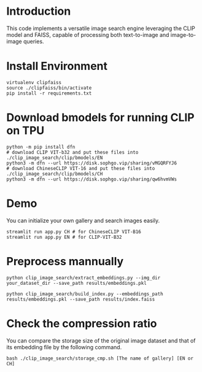 # Introduction

This code implements a versatile image search engine leveraging the CLIP model and FAISS, capable of processing both text-to-image and image-to-image queries.

# Install Environment
```
virtualenv clipfaiss
source ./clipfaiss/bin/activate
pip install -r requirements.txt
```

# Download bmodels for running CLIP on TPU
```
python -m pip install dfn
# download CLIP VIT-b32 and put these files into ./clip_image_search/clip/bmodels/EN
python3 -m dfn --url https://disk.sophgo.vip/sharing/vMGQRFYJ6
# download ChineseCLIP VIT-16 and put these files into ./clip_image_search/clip/bmodels/CH
python3 -m dfn --url https://disk.sophgo.vip/sharing/qw6hvmVWs
```


# Demo
You can initialize your own gallery and search images easily.
```
streamlit run app.py CH # for ChineseCLIP VIT-B16
streamlit run app.py EN # for CLIP-VIT-B32 
```


# Preprocess mannually
```
python clip_image_search/extract_embeddings.py --img_dir your_dataset_dir --save_path results/embeddings.pkl

python clip_image_search/build_index.py --embeddings_path results/embeddings.pkl --save_path results/index.faiss
```


# Check the compression ratio
You can compare the storage size of the original image dataset and that of its embedding file by the following command.
```
bash ./clip_image_search/storage_cmp.sh [The name of gallery] [EN or CH]
```